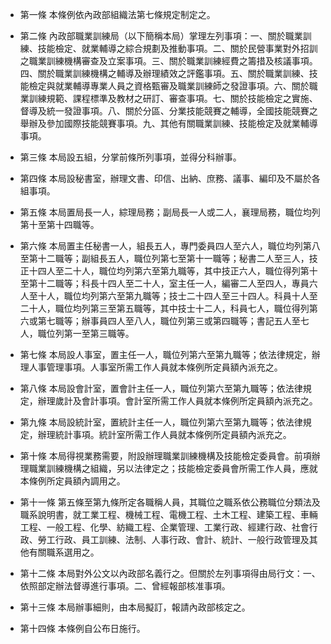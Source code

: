 * 第一條 本條例依內政部組織法第七條規定制定之。

* 第二條 內政部職業訓練局（以下簡稱本局）掌理左列事項：一、關於職業訓練、技能檢定、就業輔導之綜合規劃及推動事項。二、關於民營事業對外招訓之職業訓練機構審查及立案事項。三、關於職業訓練經費之籌措及核議事項。四、關於職業訓練機構之輔導及辦理績效之評鑑事項。五、關於職業訓練、技能檢定與就業輔導專業人員之資格甄審及職業訓練師之發證事項。六、關於職業訓練規範、課程標準及教材之研訂、審查事項。七、關於技能檢定之實施、督導及統一發證事項。八、關於分區、分業技能競賽之輔導，全國技能競賽之舉辦及參加國際技能競賽事項。九、其他有關職業訓練、技能檢定及就業輔導事項。

* 第三條 本局設五組，分掌前條所列事項，並得分科辦事。

* 第四條 本局設秘書室，辦理文書、印信、出納、庶務、議事、編印及不屬於各組事項。

* 第五條 本局置局長一人，綜理局務；副局長一人或二人，襄理局務，職位均列第十至第十四職等。

* 第六條 本局置主任秘書一人，組長五人，專門委員四人至六人，職位均列第八至第十二職等；副組長五人，職位列第七至第十一職等；秘書二人至三人，技正十四人至二十人，職位均列第六至第九職等，其中技正六人，職位得列第十至第十二職等；科長十四人至二十人，室主任一人，編審二人至四人，專員六人至十人，職位均列第六至第九職等；技士二十四人至三十四人。科員十人至二十人，職位均列第三至第五職等，其中技士十二人，科員七人，職位得列第六或第七職等；辦事員四人至八人，職位列第三或第四職等；書記五人至七人，職位列第一至第三職等。

* 第七條 本局設人事室，置主任一人，職位列第六至第九職等；依法律規定，辦理人事管理事項。人事室所需工作人員就本條例所定員額內派充之。

* 第八條 本局設會計室，置會計主任一人，職位列第六至第九職等；依法律規定，辦理歲計及會計事項。會計室所需工作人員就本條例所定員額內派充之。

* 第九條 本局設統計室，置統計主任一人，職位列第六至第九職等；依法律規定，辦理統計事項。統計室所需工作人員就本條例所定員額內派充之。

* 第十條 本局得視業務需要，附設辦理職業訓練機構及技能檢定委員會。前項辦理職業訓練機構之組織，另以法律定之；技能檢定委員會所需工作人員，應就本條例所定員額內調用之。

* 第十一條 第五條至第九條所定各職稱人員，其職位之職系依公務職位分類法及職系說明書，就工業工程、機械工程、電機工程、土木工程、建築工程、車輛工程、一般工程、化學、紡織工程、企業管理、工業行政、經建行政、社會行政、勞工行政、員工訓練、法制、人事行政、會計、統計、一般行政管理及其他有關職系選用之。

* 第十二條 本局對外公文以內政部名義行之。但關於左列事項得由局行文：一、依照部定辦法督導進行事項。二、曾經報部核准事項。

* 第十三條 本局辦事細則，由本局擬訂，報請內政部核定之。

* 第十四條 本條例自公布日施行。

